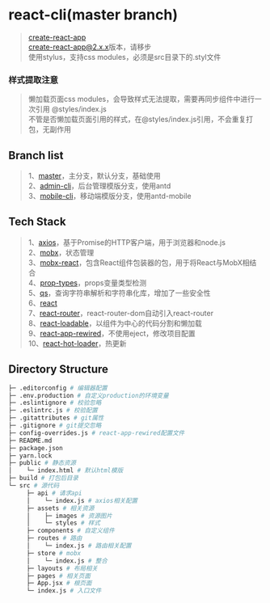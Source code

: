 # react-cli(master branch)
> [create-react-app](https://github.com/facebookincubator/create-react-app)  
> [create-react-app@2.x.x](https://github.com/jekorx/react-cli-2)版本，请移步  
> 使用stylus，支持css modules，必须是src目录下的.styl文件

### 样式提取注意
> 懒加载页面css modules，会导致样式无法提取，需要再同步组件中进行一次引用 @styles/index.js  
> 不管是否懒加载页面引用的样式，在@styles/index.js引用，不会重复打包，无副作用  

## Branch list
> 1、[master](https://github.com/jekorx/react-cli/tree/master)，主分支，默认分支，基础使用  
> 2、[admin-cli](https://github.com/jekorx/react-cli/tree/admin-cli)，后台管理模版分支，使用antd  
> 3、[mobile-cli](https://github.com/jekorx/react-cli/tree/mobile-cli)，移动端模版分支，使用antd-mobile  

## Tech Stack
> 1、[axios](https://github.com/axios/axios)，基于Promise的HTTP客户端，用于浏览器和node.js  
> 2、[mobx](https://cn.mobx.js.org)，状态管理  
> 3、[mobx-react](https://github.com/mobxjs/mobx-react)，包含React组件包装器的包，用于将React与MobX相结合  
> 4、[prop-types](https://github.com/facebook/prop-types)，props变量类型检测  
> 5、[qs](https://github.com/ljharb/qs)，查询字符串解析和字符串化库，增加了一些安全性  
> 6、[react](https://reactjs.org)  
> 7、[react-router](https://github.com/ReactTraining/react-router#packages)，react-router-dom自动引入react-router  
> 8、[react-loadable](https://github.com/jamiebuilds/react-loadable)，以组件为中心的代码分割和懒加载  
> 9、[react-app-rewired](https://github.com/timarney/react-app-rewired)，不使用eject，修改项目配置  
> 10、[react-hot-loader](https://github.com/gaearon/react-hot-loader)，热更新  

## Directory Structure
```bash
├─ .editorconfig # 编辑器配置
├─ .env.production # 自定义production的环境变量
├─ .eslintignore # 校验忽略
├─ .eslintrc.js # 校验配置
├─ .gitattributes # git属性
├─ .gitignore # git提交忽略
├─ config-overrides.js # react-app-rewired配置文件
├─ README.md
├─ package.json
├─ yarn.lock
├─ public # 静态资源
│    └─ index.html # 默认html模版
├─ build # 打包后目录
└─ src # 源代码
     ├─ api # 请求api
     │    └─ index.js # axios相关配置
     ├─ assets # 相关资源
     │    ├─ images # 资源图片
     │    └─ styles # 样式
     ├─ components # 自定义组件
     ├─ routes # 路由
     │    └─ index.js # 路由相关配置
     ├─ store # mobx
     │    └─ index.js # 整合
     ├─ layouts # 布局相关
     ├─ pages # 相关页面
     ├─ App.jsx # 根页面
     └─ index.js # 入口文件
```
